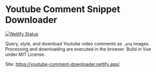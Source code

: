 # Youtube Comment Snippet Downloader

[![Netlify Status](https://api.netlify.com/api/v1/badges/17224caf-a051-4d37-a8ae-b9e8a24716a7/deploy-status)](https://app.netlify.com/sites/youtube-comment-downloader/deploys)

Query, style, and download Youtube video comments as `.png` images. 
Processing and downloading are executed in the browser.
Build in Vue under MIT License. 

Site: https://youtube-comment-downloader.netlify.app/
